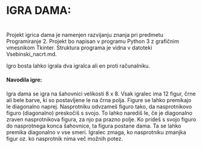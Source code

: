 # IGRA DAMA: <h1>
Projekt igrica dama je namenjen razvijanju znanja pri predmetu Programiranje 2. Projekt bo napisan v programu Python 3 z grafičnim vmesnikom Tkinter. Struktura programa je vidna v datoteki Vsebinski_nacrt.md.

Igro bosta lahko igrala dva igralca ali en proti računalniku.

#### Navodila igre: <h4>
Igra dama se igra na šahovnici velikosti 8 x 8. Vsak igralec ima 12 figur, črne ali bele barve, ki so postavljene le na črna polja. Figure se lahko premikajo le diagonalno naprej. 
Nasprotniku odvzameš figuro tako, da nasprotnikovo figuro (diagonalno) preskočiš s svojo. To lahko narediš le, če je diagonalno zraven nasprotnikova figura, za njo pa prazno polje.
Ko prideš s svojo figuro do nasprotnega konca šahovnice, ta figura postane dama. Ta se lahko premika diagonalno v vse smeri.
Igralec zmaga, ko nasprotniku zmanjka figur oz. ko nasprotnik nima več možnih potez.
